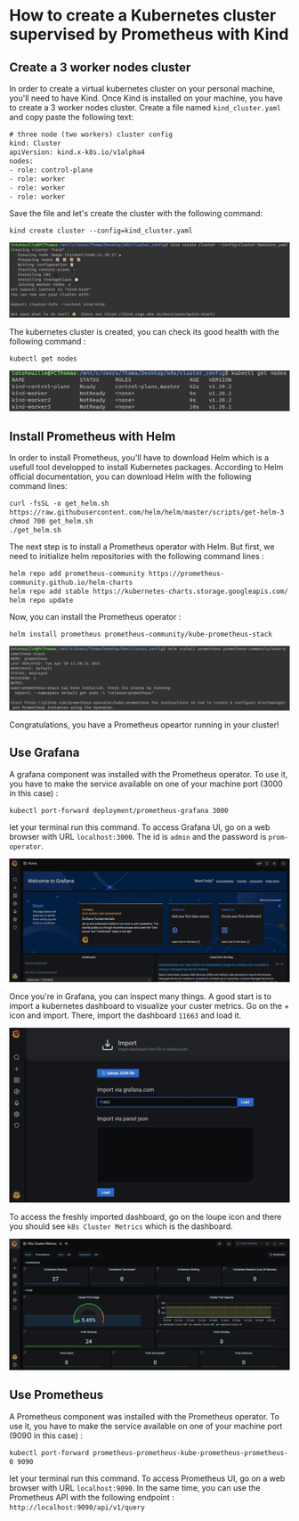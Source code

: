 # How to create a Kubernetes cluster supervised by Prometheus with Kind

## Create a 3 worker nodes cluster

In order to create a virtual kubernetes cluster on your personal machine, you'll need to have Kind. Once Kind is installed on your machine, you have to create a 3 worker nodes cluster.
Create a file named ``kind_cluster.yaml`` and copy paste the following text:

```shell
# three node (two workers) cluster config
kind: Cluster
apiVersion: kind.x-k8s.io/v1alpha4
nodes:
- role: control-plane
- role: worker
- role: worker
- role: worker
```

Save the file and let's create the cluster with the following command:

```shell
kind create cluster --config=kind_cluster.yaml
```

![PR205_EnR4D](img/kind_cluster.JPG)


The kubernetes cluster is created, you can check its good health with the following command :

```shell
kubectl get nodes
```

![PR205_EnR4D](img/kind_nodes.JPG)


## Install Prometheus with Helm

In order to install Prometheus, you'll have to download Helm which is a usefull tool developped to install Kubernetes packages. According to Helm official documentation, you can download Helm with the following command lines:

```shell
curl -fsSL -o get_helm.sh https://raw.githubusercontent.com/helm/helm/master/scripts/get-helm-3
chmod 700 get_helm.sh
./get_helm.sh
```

The next step is to install a Prometheus operator with Helm. But first, we need to initialize helm repositories with the following command lines :
```shell
helm repo add prometheus-community https://prometheus-community.github.io/helm-charts
helm repo add stable https://kubernetes-charts.storage.googleapis.com/
helm repo update
```

Now, you can install the Prometheus operator :

```shell
helm install prometheus prometheus-community/kube-prometheus-stack
```

![PR205_EnR4D](img/kind_prom.JPG)


Congratulations, you have a Prometheus opeartor running in your cluster!


## Use Grafana 

A grafana component was installed with the Prometheus operator. To use it, you have to make the service available on one of your machine port (3000 in this case) : 
```shell
kubectl port-forward deployment/prometheus-grafana 3000
```
let your terminal run this command.
To access Grafana UI, go on a web browser with URL ```localhost:3000```. The id is ``admin`` and the password is ``prom-operator``.

![PR205_EnR4D](img/grafana.JPG)

Once you're in Grafana, you can inspect many things. A good start is to import a kubernetes dashboard to visualize your custer metrics. Go on the + icon and import. There, import the dashboard ```11663``` and load it.

![PR205_EnR4D](img/dash.JPG)


To access the freshly imported dashboard, go on the loupe icon and there you should see ```k8s Cluster Metrics``` which is the dashboard.

![PR205_EnR4D](img/graf_k8s.JPG)


## Use Prometheus 
A Prometheus component was installed with the Prometheus operator. To use it, you have to make the service available on one of your machine port (9090 in this case) : 
```shell
kubectl port-forward prometheus-prometheus-kube-prometheus-prometheus-0 9090
```
let your terminal run this command.
To access Prometheus UI, go on a web browser with URL ```localhost:9090```.
In the same time, you can use the Prometheus API with the following endpoint : ```http://localhost:9090/api/v1/query```
